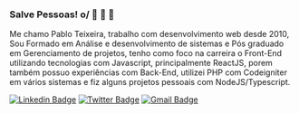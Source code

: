 ### Salve Pessoas! o/ :rocket: :rocket: :rocket: 

Me chamo Pablo Teixeira, trabalho com desenvolvimento web desde 2010, Sou Formado em Análise e desenvolvimento de sistemas e Pós graduado em Gerenciamento de projetos, tenho como foco na carreira o Front-End utilizando tecnologias com Javascript, principalmente ReactJS, porem também possuo experiências com Back-End, utilizei PHP com Codeigniter em vários sistemas e fiz alguns projetos pessoais com NodeJS/Typescript.

[![Linkedin Badge](https://img.shields.io/badge/-Pablo%20Teixeira-6633cc?style=flat-square&logo=Linkedin&logoColor=white&link=https://www.linkedin.com/in/pablo-teixeira-30713777//)](https://www.linkedin.com/in/pablo-teixeira-30713777//) 
[![Twitter Badge](https://img.shields.io/badge/-@opabloteixeira-6633cc?style=flat-square&labelColor=6633cc&logo=twitter&logoColor=white&link=https://twitter.com/opabloteixeira)](https://twitter.com/opabloteixeira) 
[![Gmail Badge](https://img.shields.io/badge/-pablopst@gmail.com-6633cc?style=flat-square&logo=Gmail&logoColor=white&link=mailto:pablopst@gmail.com)](mailto:pablopst@gmail.com)
